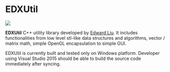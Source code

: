 # EDXUtil

![](http://www.edxgraphics.com/uploads/8/5/2/1/8521459/4322326_orig.jpg)

**EDXUtil** C++ utility library developed by [Edward Liu](http://behindthepixels.io/). It includes functionalities from low level stl-like data structures and algorithms, vector / matrix math, simple OpenGL encapsulation to simple GUI.

EDXUtil is currently built and tested only on Windows platform. Developer using Visual Studio 2015 should be able to build the source code immediately after syncing.
